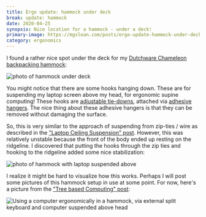 ```yaml
---
title: Ergo update: hammock under deck
break: update: hammock
date: 2020-04-25
synopsis: Nice location for a hammock - under a deck!
primary-image: https://mgsloan.com/posts/ergo-update-hammock-under-deck/images/under-deck-hammock-setup-1.jpg
category: ergonomics
---
```


I found a rather nice spot under the deck for my [Dutchware Chameleon
backpacking hammock][]:

![photo of hammock under deck
](./images/under-deck-hammock-setup-1.jpg)

You might notice that there are some hooks hanging down.  These are
for suspending my laptop screen above my head, for ergonomic supine
computing! These hooks are [adjustable tie-downs][], attached via
[adhesive hangers][]. The nice thing about these adhesive hangers is
that they can be removed without damaging the surface.

So, this is very similar to the approach of suspending from zip-ties /
wire as described in the ["Laptop Ceiling Suspension"
post][]. However, this was relatively unstable because the front of
the body ended up resting on the ridgeline. I discovered that putting
the hooks through the zip ties and hooking to the ridgeline added some
nice stabilization:

![photo of hammock with laptop suspended above
](./images/under-deck-hammock-setup-2.jpg)

I realize it might be hard to visualize how this works.  Perhaps I
will post some pictures of this hammock setup in use at some point.
For now, here's a picture from the ["Tree based Computing" post][]:

![Using a computer ergonomically in a hammock, via external split
keyboard and computer suspended above head
](/posts/supine-computing/images/back-yard-hammock.jpg)

[Dutchware Chameleon backpacking hammock]: https://dutchwaregear.com/product-category/hammock-gear/hammocks/chameleon/

[adhesive hangers]: https://smile.amazon.com/gp/product/B07P1P6VQ5
[adjustable tie-downs]: https://smile.amazon.com/gp/product/B01COUOCG6

["Tree Based Computing" post]: /posts/tree-based-computing/
["Laptop Ceiling Suspension" post]: /posts/suspending-laptops/
